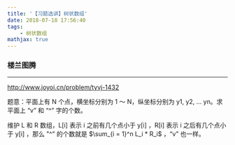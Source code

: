 ```yaml
---
title: '【习题选讲】树状数组'
date: 2018-07-18 17:56:40
tags: 
    - 树状数组
mathjax: true
---
```


### 楼兰图腾
-----

http://www.joyoi.cn/problem/tyvj-1432

题意：平面上有 N 个点，横坐标分别为 1 ～ N，纵坐标分别为 y1, y2, ... yn。求平面上 “v” 和 “^” 字的个数。

维护 L 和 R 数组，L[i] 表示 i 之前有几个点小于 y[i] ，R[i] 表示 i 之后有几个点小于 y[i] ，那么 "^" 的个数就是 $\sum_{i = 1}^n L_i * R_i$ ，“v” 也一样。

